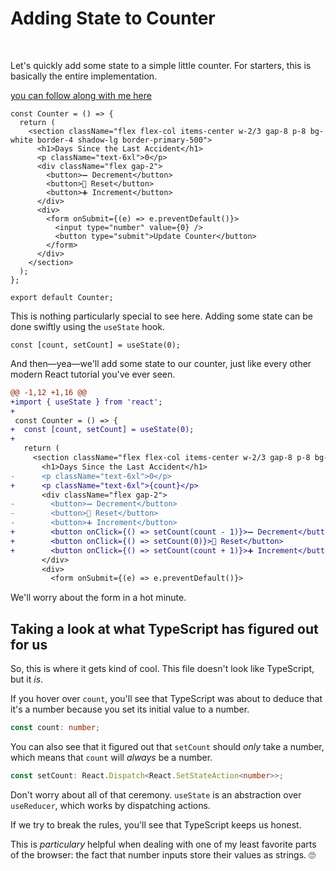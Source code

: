# **Adding State to Counter**

<br>

Let's quickly add some state to a simple little counter. For starters, this is basically the entire implementation.

[you can follow along with me here](https://codesandbox.io/p/github/Prashant-rawal/accident-counter/main?file=%2Fsrc%2Fcomponents%2Fcounter.tsx%3A8%2C34&workspaceId=061a889c-7559-4eab-958f-5fa3d531165c)

```tsx
const Counter = () => {
  return (
    <section className="flex flex-col items-center w-2/3 gap-8 p-8 bg-white border-4 shadow-lg border-primary-500">
      <h1>Days Since the Last Accident</h1>
      <p className="text-6xl">0</p>
      <div className="flex gap-2">
        <button>➖ Decrement</button>
        <button>🔁 Reset</button>
        <button>➕ Increment</button>
      </div>
      <div>
        <form onSubmit={(e) => e.preventDefault()}>
          <input type="number" value={0} />
          <button type="submit">Update Counter</button>
        </form>
      </div>
    </section>
  );
};

export default Counter;
```

This is nothing particularly special to see here. Adding some state can be done swiftly using the `useState` hook.

```tsx
const [count, setCount] = useState(0);
```

And then—yea—we'll add some state to our counter, just like every other modern React tutorial you've ever seen.

```diff
@@ -1,12 +1,16 @@
+import { useState } from 'react';
+
 const Counter = () => {
+  const [count, setCount] = useState(0);
+
   return (
     <section className="flex flex-col items-center w-2/3 gap-8 p-8 bg-white border-4 shadow-lg border-primary-500">
       <h1>Days Since the Last Accident</h1>
-      <p className="text-6xl">0</p>
+      <p className="text-6xl">{count}</p>
       <div className="flex gap-2">
-        <button>➖ Decrement</button>
-        <button>🔁 Reset</button>
-        <button>➕ Increment</button>
+        <button onClick={() => setCount(count - 1)}>➖ Decrement</button>
+        <button onClick={() => setCount(0)}>🔁 Reset</button>
+        <button onClick={() => setCount(count + 1)}>➕ Increment</button>
       </div>
       <div>
         <form onSubmit={(e) => e.preventDefault()}>
```

We'll worry about the form in a hot minute.

## Taking a look at what TypeScript has figured out for us

So, this is where it gets kind of cool. This file doesn't look like TypeScript, but it _is_.

If you hover over `count`, you'll see that TypeScript was about to deduce that it's a number because you set its initial value to a number.

```ts
const count: number;
```

You can also see that it figured out that `setCount` should _only_ take a number, which means that `count` will _always_ be a number.

```ts
const setCount: React.Dispatch<React.SetStateAction<number>>;
```

Don't worry about all of that ceremony. `useState` is an abstraction over `useReducer`, which works by dispatching actions.

If we try to break the rules, you'll see that TypeScript keeps us honest.

This is _particulary_ helpful when dealing with one of my least favorite parts of the browser: the fact that number inputs store their values as strings. 🙄
